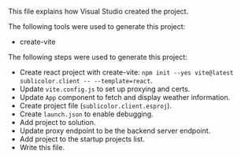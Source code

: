This file explains how Visual Studio created the project.

The following tools were used to generate this project:
- create-vite

The following steps were used to generate this project:
- Create react project with create-vite: `npm init --yes vite@latest sublicolor.client -- --template=react`.
- Update `vite.config.js` to set up proxying and certs.
- Update `App` component to fetch and display weather information.
- Create project file (`sublicolor.client.esproj`).
- Create `launch.json` to enable debugging.
- Add project to solution.
- Update proxy endpoint to be the backend server endpoint.
- Add project to the startup projects list.
- Write this file.
